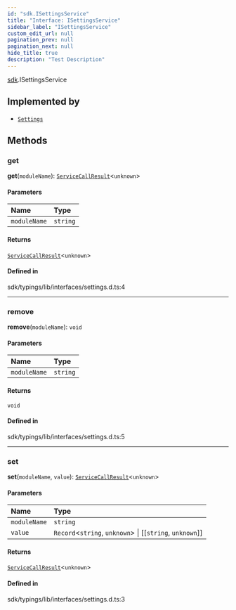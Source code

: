 ```yaml
---
id: "sdk.ISettingsService"
title: "Interface: ISettingsService"
sidebar_label: "ISettingsService"
custom_edit_url: null
pagination_prev: null
pagination_next: null
hide_title: true
description: "Test Description"
---
```


[sdk](../namespaces/sdk.md).ISettingsService

## Implemented by

- [`Settings`](../classes/sdk.Settings.md)

## Methods

### get

**get**(`moduleName`): [`ServiceCallResult`](../namespaces/sdk.md#servicecallresult)<`unknown`\>

#### Parameters

| Name         | Type     |
| :----------- | :------- |
| `moduleName` | `string` |

#### Returns

[`ServiceCallResult`](../namespaces/sdk.md#servicecallresult)<`unknown`\>

#### Defined in

sdk/typings/lib/interfaces/settings.d.ts:4

---

### remove

**remove**(`moduleName`): `void`

#### Parameters

| Name         | Type     |
| :----------- | :------- |
| `moduleName` | `string` |

#### Returns

`void`

#### Defined in

sdk/typings/lib/interfaces/settings.d.ts:5

---

### set

**set**(`moduleName`, `value`): [`ServiceCallResult`](../namespaces/sdk.md#servicecallresult)<`unknown`\>

#### Parameters

| Name         | Type                                                      |
| :----------- | :-------------------------------------------------------- |
| `moduleName` | `string`                                                  |
| `value`      | `Record`<`string`, `unknown`\> \| [[`string`, `unknown`]] |

#### Returns

[`ServiceCallResult`](../namespaces/sdk.md#servicecallresult)<`unknown`\>

#### Defined in

sdk/typings/lib/interfaces/settings.d.ts:3

